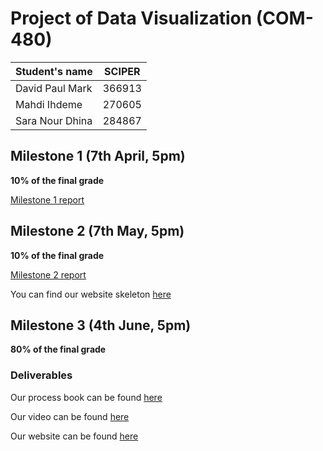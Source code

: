 # Project of Data Visualization (COM-480)

| Student's name | SCIPER |
| -------------- | ------ |
|David Paul Mark |366913 |
|Mahdi Ihdeme |270605 |
|Sara Nour Dhina |284867 |


## Milestone 1 (7th April, 5pm)

**10% of the final grade**

[Milestone 1 report](https://github.com/com-480-data-visualization/project-2023-datavizteam/blob/master/milestone1.md)

## Milestone 2 (7th May, 5pm)

**10% of the final grade**

[Milestone 2 report](https://github.com/com-480-data-visualization/project-2023-datavizteam/blob/master/Milestone2/Data_Visualisation__Milestone_2.pdf)

You can find our website skeleton [here](https://github.com/com-480-data-visualization/project-2023-datavizteam/blob/master/website_skeleton)

## Milestone 3 (4th June, 5pm)

**80% of the final grade**
### Deliverables

Our process book can be found [here]()

Our video can be found [here]()

Our website can be found [here](https://sdhina.github.io/datavizteam.github.io/)



